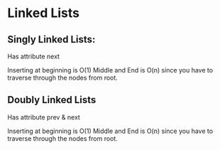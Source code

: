 # Linked Lists

## Singly Linked Lists:

Has attribute next

Inserting at beginning is O(1)
Middle and End is O(n) since you have to traverse through the nodes from root.

## Doubly Linked Lists

Has attribute prev & next

Inserting at beginning is O(1)
Middle and End is O(n) since you have to traverse through the nodes from root.
